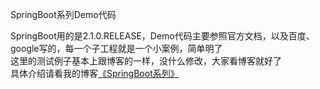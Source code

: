 SpringBoot系列Demo代码

SpringBoot用的是2.1.0.RELEASE，Demo代码主要参照官方文档，以及百度、google写的，每一个子工程就是一个小案例，简单明了<br/>
这里的测试例子基本上跟博客的一样，没什么修改，大家看博客就好了<br/>
具体介绍请看我的博客[《SpringBoot系列》](https://www.cnblogs.com/huanzi-qch/category/1355280.html) <br/>
